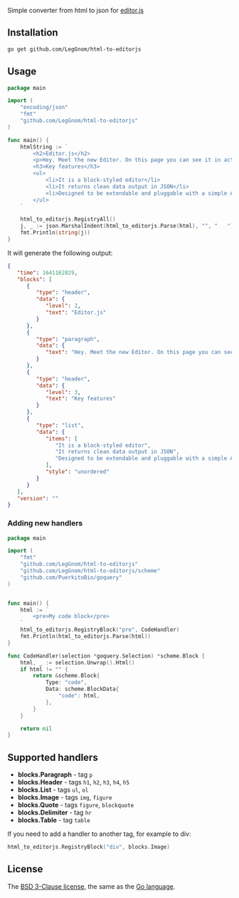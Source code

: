 Simple converter from html to json for [editor.js][editor]

## Installation

```bash
go get github.com/LegGnom/html-to-editorjs
```

## Usage

```go
package main

import (
	"encoding/json"
    "fmt"
    "github.com/LegGnom/html-to-editorjs"
)

func main() {
	htmlString := `
        <h2>Editor.js</h2>
        <p>Hey. Meet the new Editor. On this page you can see it in action — try to edit this text.</p>
        <h3>Key features</h3>
        <ul>
            <li>It is a block-styled editor</li>
            <li>It returns clean data output in JSON</li>
            <li>Designed to be extendable and pluggable with a simple API</li>
        </ul>
	`

	html_to_editorjs.RegistryAll()
	j, _ := json.MarshalIndent(html_to_editorjs.Parse(html), "", "   ")
	fmt.Println(string(j))
}
```

It will generate the following output:

```json 
{
   "time": 1641162829,
   "blocks": [
      {
         "type": "header",
         "data": {
            "level": 2,
            "text": "Editor.js"
         }
      },
      {
         "type": "paragraph",
         "data": {
            "text": "Hey. Meet the new Editor. On this page you can see it in action — try to edit this text."
         }
      },
      {
         "type": "header",
         "data": {
            "level": 3,
            "text": "Key features"
         }
      },
      {
         "type": "list",
         "data": {
            "items": [
               "It is a block-styled editor",
               "It returns clean data output in JSON",
               "Designed to be extendable and pluggable with a simple API"
            ],
            "style": "unordered"
         }
      }
   ],
   "version": ""
}
```

### Adding new handlers
```go
package main

import (
	"fmt"
	"github.com/LegGnom/html-to-editorjs"
	"github.com/LegGnom/html-to-editorjs/scheme"
	"github.com/PuerkitoBio/goquery"
)


func main() {
	html := `
		<pre>My code block</pre>
	`
	html_to_editorjs.RegistryBlock("pre", CodeHandler)
	fmt.Println(html_to_editorjs.Parse(html))
}

func CodeHandler(selection *goquery.Selection) *scheme.Block {
	html, _ := selection.Unwrap().Html()
	if html != "" {
		return &scheme.Block{
			Type: "code",
			Data: scheme.BlockData{
				"code": html,
			},
		}
	}

	return nil
}
```

## Supported handlers
* **blocks.Paragraph** - tag `p`
* **blocks.Header** - tags `h1`, `h2`, `h3`, `h4`, `h5`
* **blocks.List** - tags `ul`, `ol`
* **blocks.Image** - tags `img`, `figure` 
* **blocks.Quote** - tags `figure`, `blockquote`
* **blocks.Delimiter** - tag `hr`
* **blocks.Table** - tag `table`

If you need to add a handler to another tag, for example to div:

```go
html_to_editorjs.RegistryBlock("div", blocks.Image)
```

## License

The [BSD 3-Clause license][bsd], the same as the [Go language][golic].

[editor]: https://editorjs.io/
[golic]: http://golang.org/LICENSE
[bsd]: http://opensource.org/licenses/BSD-3-Clause
